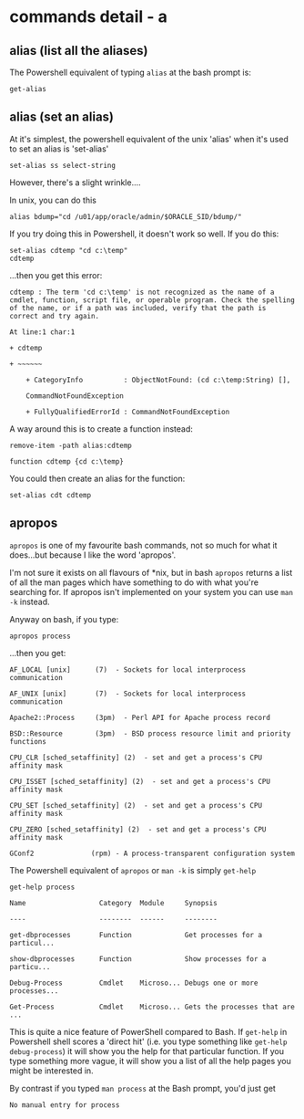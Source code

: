 # commands detail - a

## alias (list all the aliases)
The Powershell equivalent of typing `alias` at the bash prompt is:

~~~~~~~~
get-alias
~~~~~~~~

## alias (set an alias)
At it's simplest, the powershell equivalent of the unix 'alias' when it's used
to set an alias is 'set-alias'

~~~~~~~~
set-alias ss select-string
~~~~~~~~

However, there's a slight wrinkle....

In unix, you can do this

~~~~~~~~
alias bdump="cd /u01/app/oracle/admin/$ORACLE_SID/bdump/"
~~~~~~~~

If you try doing this in Powershell, it doesn't work so well. If you do this:

~~~~~~~~
set-alias cdtemp "cd c:\temp"
cdtemp
~~~~~~~~

...then you get this error:

~~~~~~~~
cdtemp : The term 'cd c:\temp' is not recognized as the name of a cmdlet, function, script file, or operable program. Check the spelling of the name, or if a path was included, verify that the path is correct and try again.

At line:1 char:1

+ cdtemp

+ ~~~~~~

    + CategoryInfo          : ObjectNotFound: (cd c:\temp:String) [], 
    
    CommandNotFoundException
    
    + FullyQualifiedErrorId : CommandNotFoundException
~~~~~~~~

A way around this is to create a function instead:

~~~~~~~~
remove-item -path alias:cdtemp

function cdtemp {cd c:\temp}
~~~~~~~~

You could then create an alias for the function:

~~~~~~~~
set-alias cdt cdtemp
~~~~~~~~

## apropos

`apropos` is one of my favourite bash commands, not so much for what it does...but because I like the word 'apropos'.

I'm not sure it exists on all flavours of *nix, but in bash `apropos` returns a list of all the man pages which have something to do with what you're searching for. If apropos isn't implemented on your system you can use `man -k` instead.

Anyway on bash, if you type:


~~~~~~~~
apropos process
~~~~~~~~

...then you get:


~~~~~~~~
AF_LOCAL [unix]      (7)  - Sockets for local interprocess communication

AF_UNIX [unix]       (7)  - Sockets for local interprocess communication

Apache2::Process     (3pm)  - Perl API for Apache process record

BSD::Resource        (3pm)  - BSD process resource limit and priority functions

CPU_CLR [sched_setaffinity] (2)  - set and get a process's CPU affinity mask

CPU_ISSET [sched_setaffinity] (2)  - set and get a process's CPU affinity mask

CPU_SET [sched_setaffinity] (2)  - set and get a process's CPU affinity mask

CPU_ZERO [sched_setaffinity] (2)  - set and get a process's CPU affinity mask

GConf2              (rpm) - A process-transparent configuration system

~~~~~~~~

The Powershell equivalent of `apropos` or `man -k` is simply `get-help`

~~~~~~~~
get-help process

Name                  Category  Module     Synopsis

----                  --------  ------     --------

get-dbprocesses       Function             Get processes for a particul...

show-dbprocesses      Function             Show processes for a particu...

Debug-Process         Cmdlet    Microso... Debugs one or more processes...

Get-Process           Cmdlet    Microso... Gets the processes that are ...
~~~~~~~~

This is quite a nice feature of PowerShell compared to Bash. If `get-help` in Powershell shell scores a 'direct hit' (i.e. you type something like `get-help debug-process`) it will show you the help for that particular function. If you type something more vague, it will show you a list of all the help pages you might be interested in.

By contrast if you typed `man process` at the Bash prompt, you'd just get

~~~~~~~~
No manual entry for process
~~~~~~~~ 
